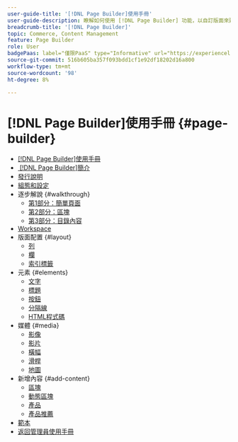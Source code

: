 ```yaml
---
user-guide-title: '[!DNL Page Builder]使用手冊'
user-guide-description: 瞭解如何使用 [!DNL Page Builder] 功能，以自訂版面來建立內容豐富的頁面，進而增強您的視覺敘事能力，並提高客戶參與度和忠誠度。
breadcrumb-title: '[!DNL Page Builder]'
topic: Commerce, Content Management
feature: Page Builder
role: User
badgePaas: label="僅限PaaS" type="Informative" url="https://experienceleague.adobe.com/zh-hant/docs/commerce/user-guides/product-solutions" tooltip="僅適用於雲端專案(Adobe管理的PaaS基礎結構)和內部部署專案的Adobe Commerce 。"
source-git-commit: 516b605ba357f093bdd1cf1e92df18202d16a800
workflow-type: tm+mt
source-wordcount: '98'
ht-degree: 8%

---
```



# [!DNL Page Builder]使用手冊 {#page-builder}

- [[!DNL Page Builder]使用手冊](guide-overview.md)
- [&#x200B; [!DNL Page Builder]簡介](introduction.md)
- [發行說明](release-notes.md)
- [組態和設定](setup.md)
- 逐步解說 {#walkthrough}
   - [第1部分：簡單頁面](1-simple-page.md)
   - [第2部分：區塊](2-blocks.md)
   - [第3部分：目錄內容](3-catalog-content.md)
- [Workspace](workspace.md)
- 版面配置 {#layout}
   - [列](row.md)
   - [欄](column.md)
   - [索引標籤](tabs.md)
- 元素 {#elements}
   - [文字](text.md)
   - [標題](heading.md)
   - [按鈕](buttons.md)
   - [分隔線](divider.md)
   - [HTML程式碼](html-code.md)
- 媒體 {#media}
   - [影像](image.md)
   - [影片](video.md)
   - [橫幅](banner.md)
   - [滑桿](slider.md)
   - [地圖](map.md)
- 新增內容 {#add-content}
   - [區塊](block.md)
   - [動態區塊](dynamic-block.md)
   - [產品](products.md)
   - [產品推薦](recommendations.md)
- [範本](templates.md)
- [返回管理員使用手冊](https://experienceleague.adobe.com/zh-hant/docs/commerce-admin/user-guides/home)

